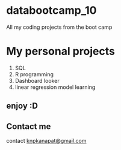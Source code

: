 # databootcamp_10
All my coding projects from the boot camp

# My personal projects
1. SQL
2. R programming
3. Dashboard looker
4. linear regression model learning

## enjoy :D

## Contact me
contact knpkanapat@gmail.com
